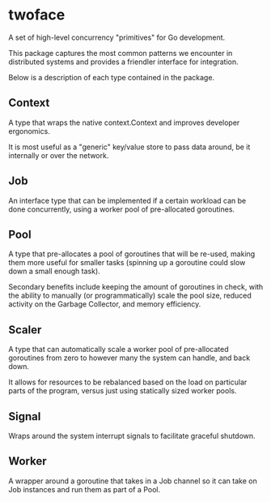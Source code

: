 # twoface

A set of high-level concurrency "primitives" for Go development.

This package captures the most common patterns we encounter in 
distributed systems and provides a friendler interface for integration.

Below is a description of each type contained in the package.

## Context

A type that wraps the native context.Context and improves developer
ergonomics.

It is most useful as a "generic" key/value store to pass data around,
be it internally or over the network.

## Job

An interface type that can be implemented if a certain workload can
be done concurrently, using a worker pool of pre-allocated goroutines.

## Pool

A type that pre-allocates a pool of goroutines that will be re-used, 
making them more useful for smaller tasks (spinning up a goroutine 
could slow down a small enough task).

Secondary benefits include keeping the amount of goroutines in check, 
with the ability to manually (or programmatically) scale the pool size, reduced
activity on the Garbage Collector, and memory efficiency.

## Scaler

A type that can automatically scale a worker pool of pre-allocated goroutines
from zero to however many the system can handle, and back down.

It allows for resources to be rebalanced based on the load on particular
parts of the program, versus just using statically sized worker pools.

## Signal

Wraps around the system interrupt signals to facilitate graceful shutdown.

## Worker

A wrapper around a goroutine that takes in a Job channel so it can take on
Job instances and run them as part of a Pool.
